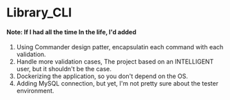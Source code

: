 # Library_CLI




#### Note: If I had all the time In the life, I'd added
1. Using Commander design patter, encapsulatin each command with each validation.
2. Handle more validation cases, The project based on an INTELLIGENT user, but it shouldn't be the case.
3. Dockerizing the application, so you don't depend on the OS.
4. Adding MySQL connection, but yet, I'm not pretty sure about the tester environment.
